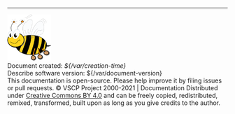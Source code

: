 
---

![Very Simple Control Protocol](./images/logo_100.png "Very Simple Control Protocol")  
Document created: *${/var/creation-time}*  
Describe software version: ${/var/document-version}  
This documentation is open-source. Please help improve it by filing issues or pull requests.
© VSCP Project 2000-2021 | Documentation Distributed under [Creative Commons BY 4.0](https://creativecommons.org/licenses/by/4.0/) and can be freely copied, redistributed, remixed, transformed, built upon as long as you give credits to the author.